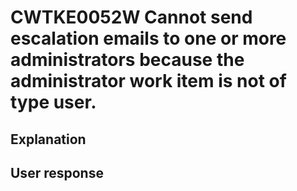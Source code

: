 # CWTKE0052W Cannot send escalation emails to one or more administrators because the administrator work item is not of type user.

## Explanation

## User response